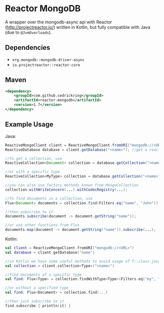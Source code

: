# Reactor MongoDB
A wrapper over the mongodb-async api with Reactor (http://projectreactor.io/) written in Kotlin, but fully compatible
with Java (due to `@JvmOverloads`).

## Dependencies

* `org.mongodb::mongodb-driver-async`
* `io.projectreactor::reactor-core`

## Maven

```xml
<dependency>
    <groupId>com.github.cedrickring</groupId>
    <artifactId>reactor-mongodb</artifactId>
    <version>1.7</version>
</dependency>
```

## Example Usage

Java:
```java
ReactiveMongoClient client = ReactiveMongoClient.fromURI("mongodb://<URL>");
ReactiveDatabase database = client.getDatabase("<name>"); //get a reactive database

//To get a collection, use
ReactiveCollection<Document> collection = database.getCollection("<name>");

//or with a specific type
ReactiveCollection<MyType> collection = database.getCollection("<name>");

//you can also use factory methods known from MongoCollection
collection.withWriteConcern(...).withCodecRegistry(...);

//To find documents in a collection, use
Flux<Document> documents = collection.find(Filters.eq("name", "John"));

//then subscribe to it
documents.subscribe(document -> document.getString("name"));

//or use other functions from Flux
documents.map(document -> document.getString("name")).subscribe(...);
```

Kotlin:
```kotlin
val client = ReactiveMongoClient.fromURI("mongodb://<URL>")
val database = client.getDatabase("name")

//in Kotlin we have some useful methods to avoid usage of T::class.java
val collection = client.collection<Type>("<name>")

//find documents of a specific type
val find: Flux<Type> = collection.findWithType<Type>(Filters.eq("my", "filter"))

//or without a specified type
val find: Flux<Document> = collection.find(...)

//then just subscribe to it
find.subscribe { println(it) }
```